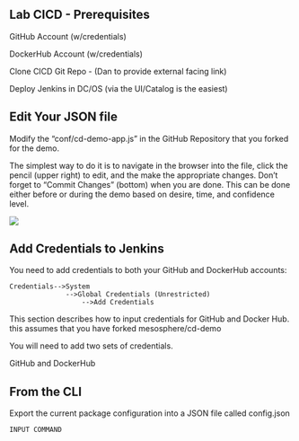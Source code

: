 ## Lab CICD - Prerequisites

GitHub Account (w/credentials)

DockerHub Account (w/credentials)

Clone CICD Git Repo - (Dan to provide external facing link)

Deploy Jenkins in DC/OS (via the UI/Catalog is the easiest)

## Edit Your JSON file

Modify the “conf/cd-demo-app.js” in the GitHub Repository that you forked for the demo.

The simplest way to do it is to navigate in the browser into the file, click the pencil (upper right) to edit, and the make the appropriate changes.  Don’t forget to “Commit Changes” (bottom) when you are done.
This can be done either before or during the demo based on desire, time, and confidence level.


![](https://i.imgur.com/R4iyLmx.png)

## Add Credentials to Jenkins

You need to add credentials to both your GitHub and DockerHub accounts:
```
Credentials-->System     
              -->Global Credentials (Unrestricted)          
                  -->Add Credentials   
```

This section describes how to input credentials for GitHub and Docker Hub.  this assumes that you have forked mesosphere/cd-demo

You will need to add two sets of credentials.

GitHub and DockerHub

## From the CLI

Export the current package configuration into a JSON file called config.json

```
INPUT COMMAND
```

